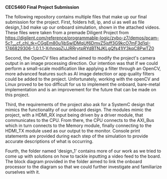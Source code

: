 **CECS460 Final Project Submission**

The following repository contains multiple files that make up our final submission for the project.  First, folders hdl, ip, and ui as well as file design_1.bd 
make up our onboard simulation, shown in the attached videos.  These files were taken from a premade Diligent Project from https://digilent.com/reference/programmable-logic/zybo-z7/demos/pcam-5c?__cf_chl_tk=CGgEm80u1jbSwIDMqUf6DmvZ5jsff3G9kcO7mF3d1qI-1746829306-1.0.1.1-XrhnqqZjJJRRrytpRYdBTNJKLgQfs41lY3kqC8PwTZ0 

Second, the OpenCV files attached aimed to modify the project's camera output in an image processing direction.  Our intention was that if we could perform a 
small-scale modification like applying a filter through an OpenCV, more advanced features such as AI image detection or app quality filters could  be added to 
the project.  Unfortunately, working with the openCV and Linux proved to be too difficult for us to implement the onboard, bare-metal implementation and is an improvement
for the future that can be made on this project.  

Third, the requirements of the project also ask for a SystemC design that mimics the functionality of our onboard design.  The modules mimic the project, with a HDMI_RX 
input being driven by a driver module, that communicates to the CPU.  From there, the CPU connects to the AXI_Bus which in turn connects to the Memory module, finally 
connecting to the HDMI_TX module used as our output to the monitor.  Console print statements are provided during each step of the simulation to provide accurate descriptions of 
what is occurring.

Fourth, the folder named 'design_1' contains more of our work as we tried to come up with solutions on how to tackle inputting a video feed to the board.  The block diagram provided in the folder aimed to link the onboard processor to the diagram so that we could further investigate and familiarize ourselves with it.
